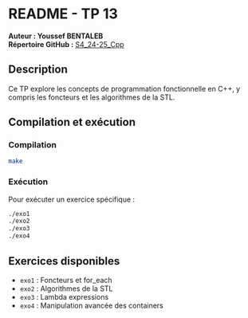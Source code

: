 # README - TP 13

**Auteur : Youssef BENTALEB**  
**Répertoire GitHub :** [S4_24-25_Cpp](https://github.com/SmollCoco/S4_24-25_Cpp)

## Description

Ce TP explore les concepts de programmation fonctionnelle en C++, y compris les foncteurs et les algorithmes de la STL.

## Compilation et exécution

### Compilation

```sh
make
```

### Exécution

Pour exécuter un exercice spécifique :

```sh
./exo1
./exo2
./exo3
./exo4
```

## Exercices disponibles

- `exo1` : Foncteurs et for_each
- `exo2` : Algorithmes de la STL
- `exo3` : Lambda expressions
- `exo4` : Manipulation avancée des containers
